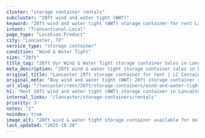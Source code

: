 ```yaml
---
cluster: "storage container rentals"
subcluster: "20ft wind and water tight (WWT)"
keyword: "20ft wind and water tight (WWT) storage container for rent Lancaster, TX"
intent: "Transactional-Local"
page_type: "Location-Product"
city: "Lancaster, TX"
service_type: "storage container"
condition: "Wind & Water Tight"
size: "20ft"
title_tag: "20ft Oyr Wind & Water Tight storage container Sales in Lancaster | LC Container"
meta_description: "20ft wind & water tight storage container sales in Lancaster. Fast delivery, competitive pricing. Serving storage containers area. Quote ID: DXZ. Call (214) 524-4168 for your free quote today."
original_title: "Lancaster 20ft storage container for rent | LC Container"
original_meta: "Buy wind and water tight (WWT) 20ft storage container rent with local delivery in Lancaster, TX. LC Container — local Since 2003. Request a fast quote today."
url_slug: "/lancaster/rent/20ft/storage-containers/wind-and-water-tight-wwt"
h1: "Rent 20ft wind and water tight (WWT) storage container in Lancaster"
internal_links: "/lancaster/storage-containers/rentals"
priority: 3
notes: "2"
noindex: true
image_alt: "20ft wind & water tight storage container available for delivery in Lancaster"
last_updated: "2025-10-20"
---
```


<!-- TODO: Add unique city/inventory copy, images, and internal links here. -->

